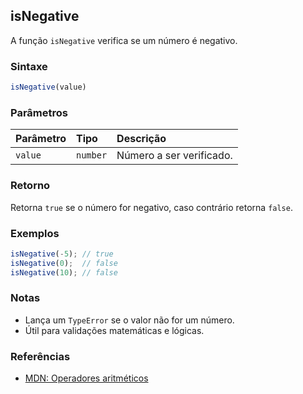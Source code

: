 ## isNegative

A função `isNegative` verifica se um número é negativo.

### Sintaxe

```typescript
isNegative(value)
```

### Parâmetros

| Parâmetro | Tipo     | Descrição                      |
| :---------| :--------| :------------------------------|
| `value`   | `number` | Número a ser verificado.        |

### Retorno

Retorna `true` se o número for negativo, caso contrário retorna `false`.

### Exemplos

```typescript
isNegative(-5); // true
isNegative(0);  // false
isNegative(10); // false
```

### Notas

- Lança um `TypeError` se o valor não for um número.
- Útil para validações matemáticas e lógicas.

### Referências
- [MDN: Operadores aritméticos](https://developer.mozilla.org/pt-BR/docs/Web/JavaScript/Guide/Expressions_and_Operators#operadores_aritm%C3%A9ticos)